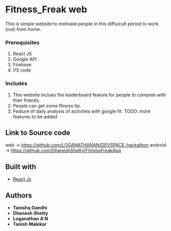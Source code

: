 # Fitness_Freak web
This is simple website to motivate people in this diffuicult period to work (out) from home.

### Prerequisites
1) React JS 
2) Google API
3) Firebase
4) VS code


### Includes
1) This website inclues the leaderboard feature for people to compete with thier friends.
2) People can get some fitness tip.
3) Feature of daily analysis of activities with google fit.
TODO: more features to be added

## Link to Source code
web -> https://github.com/LOGANATHANAN/DEVSPACE-hackathon
android -> https://github.com/DhaneshShetty/FitnessFreakApp

 ## Built with
 
* [React Js](https://reactjs.org/)


## Authors

* **Tanishq Gandhi**
* **Dhanesh Shetty**
* **Loganathan A N**
* **Tanish Malekar**
